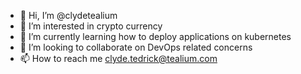 - 👋 Hi, I’m @clydetealium
- 👀 I’m interested in crypto currency
- 🌱 I’m currently learning how to deploy applications on kubernetes
- 💞️ I’m looking to collaborate on DevOps related concerns
- 📫 How to reach me clyde.tedrick@tealium.com

<!---
clydetealium/clydetealium is a ✨ special ✨ repository because its `README.md` (this file) appears on your GitHub profile.
You can click the Preview link to take a look at your changes.
--->
